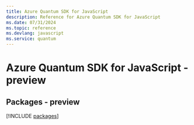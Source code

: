 ```yaml
---
title: Azure Quantum SDK for JavaScript
description: Reference for Azure Quantum SDK for JavaScript
ms.date: 07/31/2024
ms.topic: reference
ms.devlang: javascript
ms.service: quantum
---
```

# Azure Quantum SDK for JavaScript - preview
## Packages - preview
[!INCLUDE [packages](quantum-index.md)]